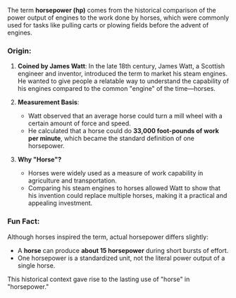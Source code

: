 The term **horsepower (hp)** comes from the historical comparison of the power output of engines to the work done by horses, which were commonly used for tasks like pulling carts or plowing fields before the advent of engines.

### Origin:
1. **Coined by James Watt**: In the late 18th century, James Watt, a Scottish engineer and inventor, introduced the term to market his steam engines. He wanted to give people a relatable way to understand the capability of his engines compared to the common "engine" of the time—horses.
   
2. **Measurement Basis**:
   - Watt observed that an average horse could turn a mill wheel with a certain amount of force and speed.
   - He calculated that a horse could do **33,000 foot-pounds of work per minute**, which became the standard definition of one horsepower.

3. **Why "Horse"?**
   - Horses were widely used as a measure of work capability in agriculture and transportation.
   - Comparing his steam engines to horses allowed Watt to show that his invention could replace multiple horses, making it a practical and appealing investment.

### Fun Fact:
Although horses inspired the term, actual horsepower differs slightly:
   - A **horse** can produce **about 15 horsepower** during short bursts of effort.
   - One horsepower is a standardized unit, not the literal power output of a single horse. 

This historical context gave rise to the lasting use of "horse" in "horsepower."
